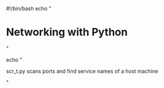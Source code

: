 #!/bin/bash
echo "<h1> Networking with Python</h1>"

echo "<p>scr_t.py scans ports and find service names of a host machine</p>"
